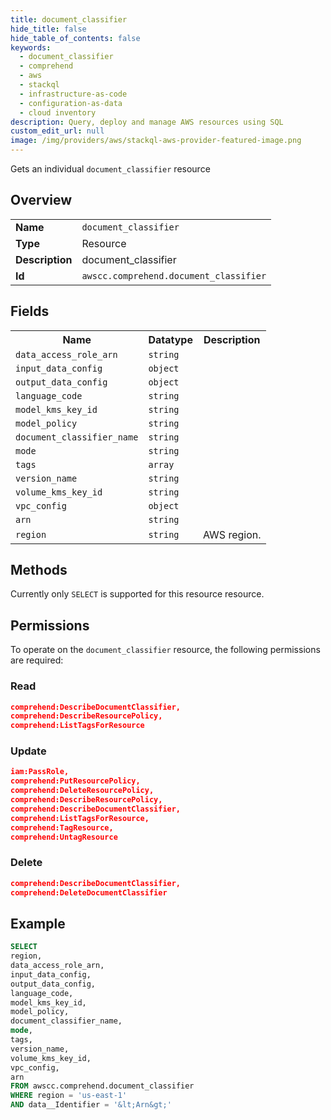 ```yaml
---
title: document_classifier
hide_title: false
hide_table_of_contents: false
keywords:
  - document_classifier
  - comprehend
  - aws
  - stackql
  - infrastructure-as-code
  - configuration-as-data
  - cloud inventory
description: Query, deploy and manage AWS resources using SQL
custom_edit_url: null
image: /img/providers/aws/stackql-aws-provider-featured-image.png
---
```

Gets an individual <code>document_classifier</code> resource

## Overview
<table><tbody>
<tr><td><b>Name</b></td><td><code>document_classifier</code></td></tr>
<tr><td><b>Type</b></td><td>Resource</td></tr>
<tr><td><b>Description</b></td><td>document_classifier</td></tr>
<tr><td><b>Id</b></td><td><code>awscc.comprehend.document_classifier</code></td></tr>
</tbody></table>

## Fields
<table><tbody>
<tr><th>Name</th><th>Datatype</th><th>Description</th></tr>
<tr><td><code>data_access_role_arn</code></td><td><code>string</code></td><td></td></tr>
<tr><td><code>input_data_config</code></td><td><code>object</code></td><td></td></tr>
<tr><td><code>output_data_config</code></td><td><code>object</code></td><td></td></tr>
<tr><td><code>language_code</code></td><td><code>string</code></td><td></td></tr>
<tr><td><code>model_kms_key_id</code></td><td><code>string</code></td><td></td></tr>
<tr><td><code>model_policy</code></td><td><code>string</code></td><td></td></tr>
<tr><td><code>document_classifier_name</code></td><td><code>string</code></td><td></td></tr>
<tr><td><code>mode</code></td><td><code>string</code></td><td></td></tr>
<tr><td><code>tags</code></td><td><code>array</code></td><td></td></tr>
<tr><td><code>version_name</code></td><td><code>string</code></td><td></td></tr>
<tr><td><code>volume_kms_key_id</code></td><td><code>string</code></td><td></td></tr>
<tr><td><code>vpc_config</code></td><td><code>object</code></td><td></td></tr>
<tr><td><code>arn</code></td><td><code>string</code></td><td></td></tr>
<tr><td><code>region</code></td><td><code>string</code></td><td>AWS region.</td></tr>

</tbody></table>

## Methods
Currently only <code>SELECT</code> is supported for this resource resource.

## Permissions

To operate on the <code>document_classifier</code> resource, the following permissions are required:

### Read
```json
comprehend:DescribeDocumentClassifier,
comprehend:DescribeResourcePolicy,
comprehend:ListTagsForResource
```

### Update
```json
iam:PassRole,
comprehend:PutResourcePolicy,
comprehend:DeleteResourcePolicy,
comprehend:DescribeResourcePolicy,
comprehend:DescribeDocumentClassifier,
comprehend:ListTagsForResource,
comprehend:TagResource,
comprehend:UntagResource
```

### Delete
```json
comprehend:DescribeDocumentClassifier,
comprehend:DeleteDocumentClassifier
```


## Example
```sql
SELECT
region,
data_access_role_arn,
input_data_config,
output_data_config,
language_code,
model_kms_key_id,
model_policy,
document_classifier_name,
mode,
tags,
version_name,
volume_kms_key_id,
vpc_config,
arn
FROM awscc.comprehend.document_classifier
WHERE region = 'us-east-1'
AND data__Identifier = '&lt;Arn&gt;'
```
